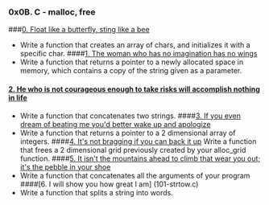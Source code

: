### 0x0B. C - malloc, free
###[0. Float like a butterfly, sting like a bee](0-create_array.c)
- Write a function that creates an array of chars, and initializes it with a specific char.
####[1. The woman who has no imagination has no wings](1-strdup.c)
- Write a function that returns a pointer to a newly allocated space in memory, which contains a copy of the string given as a parameter.
#### [2. He who is not courageous enough to take risks will accomplish nothing in life](2-str_concat.c)
- Write a function that concatenates two strings.
####[3. If you even dream of beating me you'd better wake up and apologize](3-alloc_grid.c)
- Write a function that returns a pointer to a 2 dimensional array of integers.
####[4. It's not bragging if you can back it up](4-free_grid.c)
Write a function that frees a 2 dimensional grid previously created by your alloc_grid function.
####[5. It isn't the mountains ahead to climb that wear you out; it's the pebble in your shoe](100-argstostr.c)
- Write a function that concatenates all the arguments of your program
####[6. I will show you how great I am] (101-strtow.c)
- Write a function that splits a string into words.


